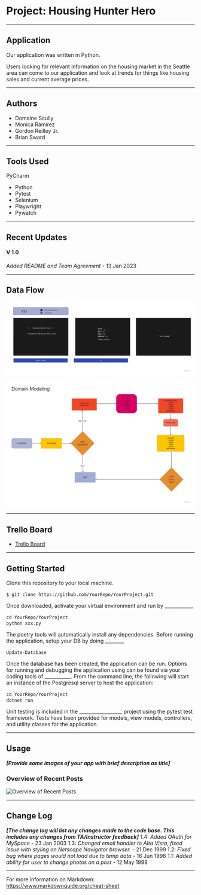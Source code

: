 
# Project: Housing Hunter Hero

---

## Application

[//]: # (***[Explain your app, should be at least a paragraph. What does it do? Why should I use? Sell your product!]***)

Our application was written in Python.

Users looking for relevant information on the housing market in the Seattle area can come to our application and look at trends for things like housing sales and current average prices.

---

## Authors

- Domaine Scully
- Monica Ramirez
- Gordon Reilley Jr.
- Brian Sward

---

## Tools Used

PyCharm

- Python
- Pytest
- Selenium
- Playwright
- Pywatch

---

## Recent Updates

#### V 1.0
*Added README and Team Agreement* - 13 Jan 2023

---
## Data Flow

[//]: # (***[Add a clean and clear explanation of what the data flow is. Walk me through it.]***)
![Wireframes](./project_prep/wireframe.jpg)

![Domain Model](./project_prep/domain_model.jpg)

---

## Trello Board

- [Trello Board](https://trello.com/b/D86U6RNM/housing-hunter-hero)

---
## Getting Started

Clone this repository to your local machine.

```
$ git clone https://github.com/YourRepo/YourProject.git
```
Once downloaded, activate your virtual environment and run by ____________
```
cd YourRepo/YourProject
python xxx.py
```
The poetry tools will automatically install any dependencies. Before running the application, setup your DB by doing ________
```
Update-Database
```
Once the database has been created, the application can be run. Options for running and debugging the application using can be found via your coding tools of ___________. From the command line, the following will start an instance of the Postgresql server to host the application:
```
cd YourRepo/YourProject
dotnet run
```
Unit testing is included in the __________________ project using the pytest test framework. Tests have been provided for models, view models, controllers, and utility classes for the application.

---

## Usage
***[Provide some images of your app with brief description as title]***

### Overview of Recent Posts
![Overview of Recent Posts](https://via.placeholder.com/500x250)

---


## Change Log
***[The change log will list any changes made to the code base. This includes any changes from TA/Instructor feedback]***
1.4: *Added OAuth for MySpace* - 23 Jan 2003
1.3: *Changed email handler to Alta Vista, fixed issue with styling on Netscape Navigator browser.* - 21 Dec 1999
1.2: *Fixed bug where pages would not load due to temp data* - 16 Jun 1998
1.1: *Added ability for user to change photos on a post* - 12 May 1998

---

For more information on Markdown: https://www.markdownguide.org/cheat-sheet